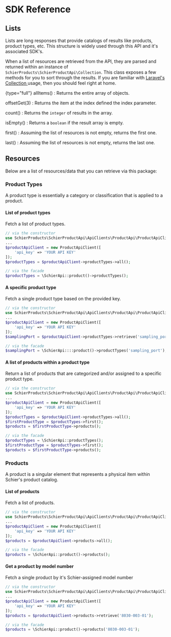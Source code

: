# SDK Reference

## Lists

Lists are long responses that provide catalogs of results like products, product types, etc. This structure is widely used through this API and it's associated SDK's.

When a list of resources are retrieved from the API, they are parsed and returned within an instance of `SchierProducts\SchierProductApi\Collection`. This class exposes a few methods for you to sort through the results. If you are familiar with [Laravel's Collection ](https://laravel.com/docs/10.x/collections) usage, then you should feel right at home.

{type="full"}
allItems()
: Returns the entire array of objects.

offsetGet(3)
: Returns the item at the index defined the index parameter.

count()
: Returns the `integer` of results in the array.

isEmpty()
: Returns a `boolean` if the result array is empty.

first()
: Assuming the list of resources is not empty, returns the first one.

last()
: Assuming the list of resources is not empty, returns the last one.

## Resources

Below are a list of resources/data that you can retrieve via this package:

### Product Types

A product type is essentially a category or classification that is applied to a product.

#### List of product types

Fetch a list of product types.

<tabs group="stack">
<tab title="Vanilla PHP" group-key="php">

```php
// via the constructor
use SchierProducts\SchierProductApi\ApiClients\ProductApi\ProductApiClient;
...
$productApiClient = new ProductApiClient([
    'api_key' => 'YOUR API KEY'
]);
$productTypes = $productApiClient->productTypes->all();
```
</tab>
<tab title="Laravel Facade" group-key="laravel">

```php
// via the facade
$productTypes = \SchierApi::product()->productTypes();
```
</tab>
</tabs>

#### A specific product type

Fetch a single product type based on the provided key.

<tabs group="stack">
<tab title="Vanilla PHP" group-key="php">

```php
// via the constructor
use SchierProducts\SchierProductApi\ApiClients\ProductApi\ProductApiClient;
...
$productApiClient = new ProductApiClient([
    'api_key' => 'YOUR API KEY'
]);
$samplingPort = $productApiClient->productTypes->retrieve('sampling_port');
```
</tab>
<tab title="Laravel Facade" group-key="laravel">

```php
// via the facade
$samplingPort = \SchierApi::::product()->productTypes('sampling_port');
```
</tab>
</tabs>

#### A list of products within a product type

Return a list of products that are categorized and/or assigned to a specific product type.

<tabs group="stack">
<tab title="Vanilla PHP" group-key="php">

```php
// via the constructor
use SchierProducts\SchierProductApi\ApiClients\ProductApi\ProductApiClient;
...
$productApiClient = new ProductApiClient([
    'api_key' => 'YOUR API KEY'
]);
$productTypes = $productApiClient->productTypes->all();
$firstProductType = $productTypes->first();
$products = $firstProductType->products();
```
</tab>
<tab title="Laravel Facade" group-key="laravel">

```php
// via the facade
$productTypes = \SchierApi::productTypes();
$firstProductType = $productTypes->first();
$products = $firstProductType->products();
```
</tab>
</tabs>

### Products

A product is a singular element that represents a physical item within Schier's product catalog.

#### List of products

Fetch a list of products.

<tabs group="stack">
<tab title="Vanilla PHP" group-key="php">

```php
// via the constructor
use SchierProducts\SchierProductApi\ApiClients\ProductApi\ProductApiClient;
...
$productApiClient = new ProductApiClient([
    'api_key' => 'YOUR API KEY'
]);
$products = $productApiClient->products->all();
```
</tab>
<tab title="Laravel Facade" group-key="laravel">

```php
// via the facade
$products = \SchierApi::product()->products();
```
</tab>
</tabs>

#### Get a product by model number

Fetch a single product by it's Schier-assigned model number

<tabs group="stack">
<tab title="Vanilla PHP" group-key="php">

```php
// via the constructor
use SchierProducts\SchierProductApi\ApiClients\ProductApi\ProductApiClient;
...
$productApiClient = new ProductApiClient([
    'api_key' => 'YOUR API KEY'
]);
$products = $productApiClient->products->retrieve('8030-003-01');
```
</tab>
<tab title="Laravel Facade" group-key="laravel">

```php
// via the facade
$products = \SchierApi::product()->products('8030-003-01');
```
</tab>
</tabs>
